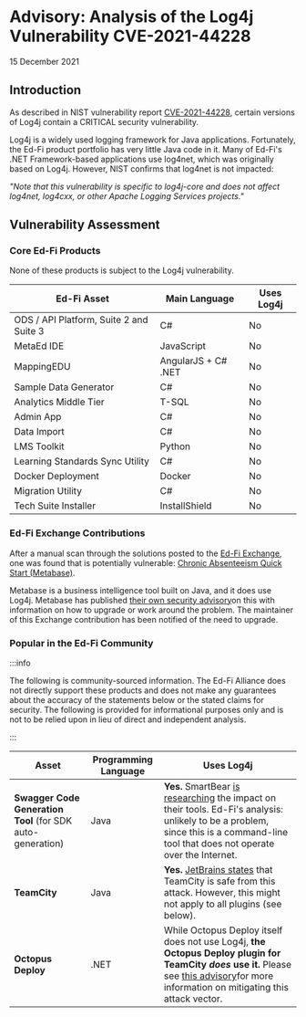 # Advisory: Analysis of the Log4j Vulnerability CVE-2021-44228

15 December 2021

## Introduction

As described in NIST vulnerability report
[CVE-2021-44228](https://nvd.nist.gov/vuln/detail/CVE-2021-44228), certain
versions of Log4j contain a CRITICAL security vulnerability.

Log4j is a widely used logging framework for Java applications. Fortunately, the
Ed-Fi product portfolio has very little Java code in it. Many of Ed-Fi's .NET
Framework-based applications use log4net, which was originally based on Log4j.
However, NIST confirms that log4net is not impacted:

_"Note that this vulnerability is specific to log4j-core and does not affect
log4net, log4cxx, or other Apache Logging Services projects."_

## Vulnerability Assessment

### Core Ed-Fi Products

None of these products is subject to the Log4j vulnerability.

| Ed-Fi Asset                             | Main Language       | Uses Log4j |
| --------------------------------------- | ------------------- | ---------- |
| ODS / API Platform, Suite 2 and Suite 3 | C#                  | No         |
| MetaEd IDE                              | JavaScript          | No         |
| MappingEDU                              | AngularJS + C# .NET | No         |
| Sample Data Generator                   | C#                  | No         |
| Analytics Middle Tier                   | T-SQL               | No         |
| Admin App                               | C#                  | No         |
| Data Import                             | C#                  | No         |
| LMS Toolkit                             | Python              | No         |
| Learning Standards Sync Utility         | C#                  | No         |
| Docker Deployment                       | Docker              | No         |
| Migration Utility                       | C#                  | No         |
| Tech Suite Installer                    | InstallShield       | No         |

### Ed-Fi Exchange Contributions

After a manual scan through the solutions posted to the [Ed-Fi
Exchange](http://exchange.ed-fi.org), one was found that is potentially
vulnerable: [Chronic Absenteeism Quick Start
(Metabase)](http://edfi.atlassian.net/wiki/spaces/EXCHANGE/pages/22493734/Chronic+Absenteeism+Quick+Start+Metabase).

Metabase is a business intelligence tool built on Java, and it does use Log4j.
Metabase has published [their own security
advisory](https://github.com/metabase/metabase/security/advisories/GHSA-vmm4-cwrm-38rj)on
this with information on how to upgrade or work around the problem. The
maintainer of this Exchange contribution has been notified of the need to
upgrade.

### Popular in the Ed-Fi Community

:::info

The following is community-sourced information. The Ed-Fi Alliance does not
directly support these products and does not make any guarantees about the
accuracy of the statements below or the stated claims for security. The
following is provided for informational purposes only and is not to be relied
upon in lieu of direct and independent analysis.

:::

| Asset                                                       | Programming Language | Uses Log4j                                                                                                                                                                                                                                                                                                         |
| ----------------------------------------------------------- | -------------------- | ------------------------------------------------------------------------------------------------------------------------------------------------------------------------------------------------------------------------------------------------------------------------------------------------------------------ |
| ​**Swagger Code Generation Tool** (for SDK auto-generation) | Java​                | ​**Yes.** SmartBear [is researching](https://smartbear.com/security/cve-2021-44228/) the impact on their tools. Ed-Fi's analysis: unlikely to be a problem, since this is a command-line tool that does not operate over the Internet.                                                                             |
| **TeamCity**                                                | Java                 | **Yes.** [JetBrains states](https://youtrack.jetbrains.com/issue/TW-74298) that TeamCity is safe from this attack. However, this might not apply to all plugins (see below).                                                                                                                                       |
| **Octopus Deploy**                                          | .NET                 | While Octopus Deploy itself does not use Log4j, **the Octopus Deploy plugin for TeamCity _does_ use it.** Please see [this advisory](https://advisories.octopus.com/adv/2021-12---Octopus-Deploy-TeamCity-Plugin-log4j2-dependency.2306410241.html)for more information on mitigating this attack vector. |

